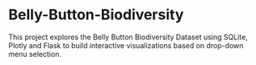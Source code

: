 # Belly-Button-Biodiversity

This project explores the Belly Button Biodiversity Dataset using SQLite, Plotly and Flask to build interactive visualizations 
based on drop-down menu selection.
